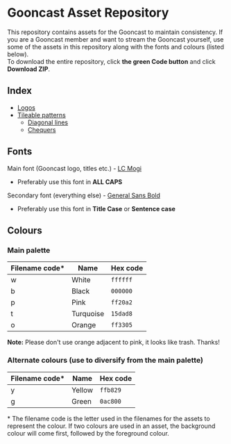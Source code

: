 # Gooncast Asset Repository
This repository contains assets for the Gooncast to maintain consistency. If you are a Gooncast member and want to stream the Gooncast yourself, use some of the assets in this repository along with the fonts and colours (listed below).  
To download the entire repository, click **the green Code button** and click **Download ZIP**.

## Index
* [Logos](logos)
* [Tileable patterns](patterns)
  * [Diagonal lines](patterns/diagonal)
  * [Chequers](patterns/chequer)

## Fonts
Main font (Gooncast logo, titles etc.) - [LC Mogi](https://fontesk.com/lc-mogi-font/)
* Preferably use this font in **ALL CAPS**

Secondary font (everything else) - [General Sans Bold](https://www.fontshare.com/fonts/general-sans)
* Preferably use this font in **Title Case** or **Sentence case**

## Colours
### Main palette
| Filename code* | Name      | Hex code |
|----------------|-----------|----------|
| w              | White     | `ffffff` |
| b              | Black     | `000000` |
| p              | Pink      | `ff20a2` |
| t              | Turquoise | `15dad8` |
| o              | Orange    | `ff3305` |

**Note:** Please don't use orange adjacent to pink, it looks like trash. Thanks!

### Alternate colours (use to diversify from the main palette)
| Filename code* | Name      | Hex code |
|----------------|-----------|----------|
| y              | Yellow    | `ffb829` |
| g              | Green     | `0ac800` |

\* The filename code is the letter used in the filenames for the assets to represent the colour. If two colours are used in an asset, the background colour will come first, followed by the foreground colour.

